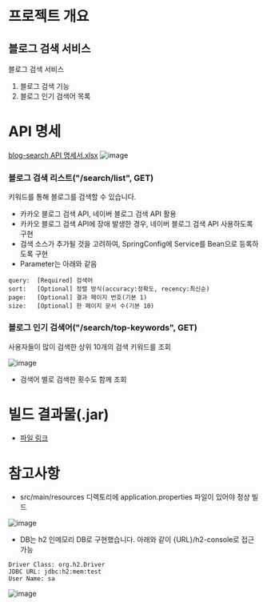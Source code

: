 # 프로젝트 개요

## 블로그 검색 서비스
블로그 검색 서비스

1. 블로그 검색 기능
2. 블로그 인기 검색어 목록

# API 명세

[blog-search API 명세서.xlsx](https://github.com/HoHoRang/blog-search/files/11039379/blog-search.API.xlsx)
![image](https://user-images.githubusercontent.com/15374108/226888559-c00338fc-2137-4859-83fb-62c50030e3d8.png)

### 블로그 검색 리스트("/search/list", GET)
키워드를 통해 블로그를 검색할 수 있습니다.

- 카카오 블로그 검색 API, 네이버 블로그 검색 API 활용
- 카카오 블로그 검색 API에 장애 발생한 경우, 네이버 블로그 검색 API 사용하도록 구현
- 검색 소스가 추가될 것을 고려하여, SpringConfig에 Service를 Bean으로 등록하도록 구현
- Parameter는 아래와 같음
```
query:  [Required] 검색어
sort:   [Optional] 정렬 방식(accuracy:정확도, recency:최신순)
page:   [Optional] 결과 페이지 번호(기본 1)
size:   [Optional] 한 페이지 문서 수(기본 10)
```


### 블로그 인기 검색어("/search/top-keywords", GET)
사용자들이 많이 검색한 상위 10개의 검색 키워드를 조회

![image](https://user-images.githubusercontent.com/15374108/226824957-e385a18f-5eb0-4ccb-b8f5-1e525552b95c.png)

- 검색어 별로 검색한 횟수도 함께 조회

# 빌드 결과물(.jar)

- [파일 링크](https://drive.google.com/file/d/1XYUgLx8nTzqUBwb0NlQ0gXfN4hymxfes/view?usp=sharing)

# 참고사항

- src/main/resources 디렉토리에 application.properties 파일이 있어야 정상 빌드

![image](https://user-images.githubusercontent.com/15374108/226827177-f6987538-8054-4a25-b4e6-d59e7414e625.png)

- DB는 h2 인메모리 DB로 구현했습니다. 아래와 같이 {URL}/h2-console로 접근 가능
```
Driver Class: org.h2.Driver
JDBC URL: jdbc:h2:mem:test
User Name: sa
```

![image](https://user-images.githubusercontent.com/15374108/226860634-96ae44e3-0a0f-48a3-bc87-5fa964c6f7fe.png)